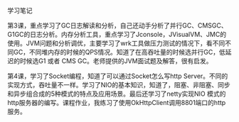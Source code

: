 学习笔记

第3课，重点学习了GC日志解读和分析，自己还动手分析了并行GC、CMSGC、G1GC的日志分析。内存分析工具，重点学习了Jconsole，JVisualVM、JMC的使用。JVM问题和分析调优，主要学习了wrk工具做压力测试的情况下，看不同不同GC，不同堆内存的时候的QPS情况。知道了在高吞吐量的时候选并行GC，低延迟的时候选G1 或者 CMS  GC。老师提供的JVM面试题及解答，很有启发。



第4课，学习了Socket编程，知道了可以通过Socket怎么写http Server。不同的实现方式，吞吐量不一样。学习了NIO的基本知识，知道了，阻塞、非阻塞、同步和异步组合成的5种模式的特点及应用场景。最后还学习了netty实现NIO 模式的http服务器的编写。课程作业，我练习了使用OkHttpClient调用8801端口的http服务。